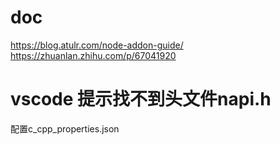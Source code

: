 # doc
https://blog.atulr.com/node-addon-guide/
https://zhuanlan.zhihu.com/p/67041920

# vscode 提示找不到头文件napi.h
配置c_cpp_properties.json

# 
